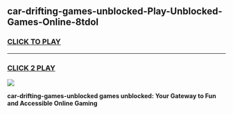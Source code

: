 
## car-drifting-games-unblocked-Play-Unblocked-Games-Online-8tdol
<h3>
<a href="https://premium76.site?title=car-drifting-games-unblocked&ref=25A">CLICK TO PLAY</a></h3>
<hr>

<h3>
<a href="https://premium76.site?title=car-drifting-games-unblocked&ref=25A">CLICK 2 PLAY</a>
  
</h3>

<a href="https://premium76.site?title=car-drifting-games-unblocked&ref=25A"><img src="https://clearcache.store/games.png"></a>


**car-drifting-games-unblocked games unblocked: Your Gateway to Fun and Accessible Online Gaming**
